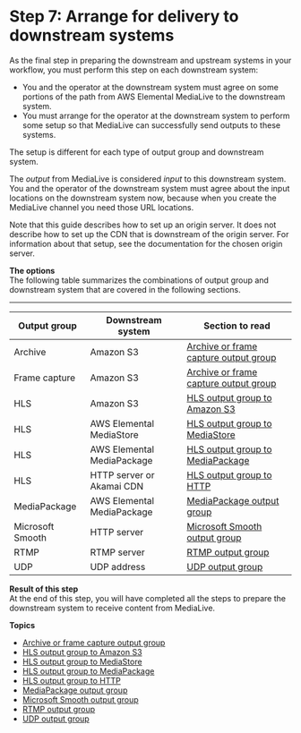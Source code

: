 # Step 7: Arrange for delivery to downstream systems<a name="setting-up-downstream-system"></a>

As the final step in preparing the downstream and upstream systems in your workflow, you must perform this step on each downstream system:
+ You and the operator at the downstream system must agree on some portions of the path from AWS Elemental MediaLive to the downstream system\.
+ You must arrange for the operator at the downstream system to perform some setup so that MediaLive can successfully send outputs to these systems\.

The setup is different for each type of output group and downstream system\. 

The *output* from MediaLive is considered *input* to this downstream system\. You and the operator of the downstream system must agree about the input locations on the downstream system now, because when you create the MediaLive channel you need those URL locations\. 

Note that this guide describes how to set up an origin server\. It does not describe how to set up the CDN that is downstream of the origin server\. For information about that setup, see the documentation for the chosen origin server\.

**The options**  
The following table summarizes the combinations of output group and downstream system that are covered in the following sections\.


****  

|  Output group   |  Downstream system  |  Section to read  | 
| --- | --- | --- | 
| Archive | Amazon S3 |  [Archive or frame capture output group](origin-server-s3.md)  | 
| Frame capture | Amazon S3 |  [Archive or frame capture output group](origin-server-s3.md)  | 
| HLS | Amazon S3 |  [HLS output group to Amazon S3](origin-server-hls-s3.md)  | 
| HLS | AWS Elemental MediaStore |  [HLS output group to MediaStore](origin-server-ems.md)  | 
| HLS | AWS Elemental MediaPackage  |  [HLS output group to MediaPackage](origin-server-hls-emp.md)  | 
| HLS | HTTP server or Akamai CDN |  [HLS output group to HTTP](origin-server-http.md)  | 
| MediaPackage | AWS Elemental MediaPackage |  [MediaPackage output group](origin-server-emp.md)  | 
| Microsoft Smooth | HTTP server |  [Microsoft Smooth output group](origin-server-mss.md)  | 
| RTMP | RTMP server |  [RTMP output group](origin-server-rtmp.md)  | 
| UDP | UDP address |  [UDP output group](downstream-system-udp.md)  | 

**Result of this step**  
At the end of this step, you will have completed all the steps to prepare the downstream system to receive content from MediaLive\.

**Topics**
+ [Archive or frame capture output group](origin-server-s3.md)
+ [HLS output group to Amazon S3](origin-server-hls-s3.md)
+ [HLS output group to MediaStore](origin-server-ems.md)
+ [HLS output group to MediaPackage](origin-server-hls-emp.md)
+ [HLS output group to HTTP](origin-server-http.md)
+ [MediaPackage output group](origin-server-emp.md)
+ [Microsoft Smooth output group](origin-server-mss.md)
+ [RTMP output group](origin-server-rtmp.md)
+ [UDP output group](downstream-system-udp.md)